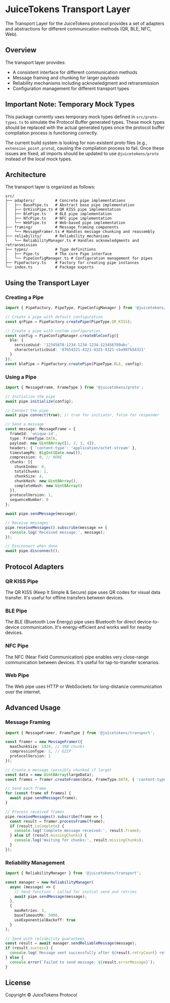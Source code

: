 # JuiceTokens Transport Layer

The Transport Layer for the JuiceTokens protocol provides a set of adapters and abstractions for different communication methods (QR, BLE, NFC, Web).

## Overview

The transport layer provides:

- A consistent interface for different communication methods
- Message framing and chunking for larger payloads
- Reliability mechanisms including acknowledgment and retransmission
- Configuration management for different transport types

## Important Note: Temporary Mock Types

This package currently uses temporary mock types defined in `src/proto-types.ts` to simulate the Protocol Buffer generated types. These mock types should be replaced with the actual generated types once the protocol buffer compilation process is functioning correctly.

The current build system is looking for non-existent proto files (e.g., `extension_point.proto`), causing the compilation process to fail. Once these issues are fixed, all imports should be updated to use `@juicetokens/proto` instead of the local mock types.

## Architecture

The transport layer is organized as follows:

```
src/
├── adapters/         # Concrete pipe implementations
│   ├── BasePipe.ts   # Abstract base pipe implementation
│   ├── QrKissPipe.ts # QR KISS pipe implementation
│   ├── BlePipe.ts    # BLE pipe implementation
│   ├── NfcPipe.ts    # NFC pipe implementation
│   └── WebPipe.ts    # Web-based pipe implementation
├── framing/          # Message framing components
│   └── MessageFramer.ts # Handles message chunking and reassembly
├── reliability/      # Reliability mechanisms
│   └── ReliabilityManager.ts # Handles acknowledgments and retransmission
├── types/            # Type definitions
│   ├── Pipe.ts       # The core Pipe interface
│   └── PipeConfigManager.ts # Configuration management for pipes
├── PipeFactory.ts    # Factory for creating pipe instances
└── index.ts          # Package exports
```

## Using the Transport Layer

### Creating a Pipe

```typescript
import { PipeFactory, PipeType, PipeConfigManager } from '@juicetokens/transport';

// Create a pipe with default configuration
const qrPipe = PipeFactory.createPipe(PipeType.QR_KISS);

// Create a pipe with custom configuration
const config = PipeConfigManager.createBleConfig({
  ble: {
    serviceUuid: '12345678-1234-1234-1234-123456789abc',
    characteristicUuid: '87654321-4321-4321-4321-cba987654321'
  }
});
const blePipe = PipeFactory.createPipe(PipeType.BLE, config);
```

### Using a Pipe

```typescript
import { MessageFrame, FrameType } from '@juicetokens/proto';

// Initialize the pipe
await pipe.initialize(config);

// Connect the pipe
await pipe.connect(true); // true for initiator, false for responder

// Send a message
const message: MessageFrame = {
  frameId: 'unique-id',
  type: FrameType.DATA,
  payload: new Uint8Array([1, 2, 3, 4]),
  headers: { 'content-type': 'application/octet-stream' },
  timestampMs: BigInt(Date.now()),
  compression: 0, // NONE
  chunks: [{
    chunkIndex: 0,
    totalChunks: 1,
    chunkSize: 4,
    chunkHash: new Uint8Array(),
    completeHash: new Uint8Array()
  }],
  protocolVersion: 1,
  sequenceNumber: 0
};

await pipe.sendMessage(message);

// Receive messages
pipe.receiveMessages().subscribe(message => {
  console.log('Received message:', message);
});

// Disconnect when done
await pipe.disconnect();
```

## Protocol Adapters

### QR KISS Pipe

The QR KISS (Keep It Simple & Secure) pipe uses QR codes for visual data transfer. It's useful for offline transfers between devices.

### BLE Pipe

The BLE (Bluetooth Low Energy) pipe uses Bluetooth for direct device-to-device communication. It's energy-efficient and works well for nearby devices.

### NFC Pipe

The NFC (Near Field Communication) pipe enables very close-range communication between devices. It's useful for tap-to-transfer scenarios.

### Web Pipe

The Web pipe uses HTTP or WebSockets for long-distance communication over the internet.

## Advanced Usage

### Message Framing

```typescript
import { MessageFramer, FrameType } from '@juicetokens/transport';

const framer = new MessageFramer({
  maxChunkSize: 1024, // 1KB chunks
  compressionType: 1, // GZIP
  protocolVersion: 1
});

// Create a message (possibly chunked if large)
const data = new Uint8Array(largeData);
const frames = framer.createFrame(data, FrameType.DATA, { 'content-type': 'application/octet-stream' });

// Send each frame
for (const frame of frames) {
  await pipe.sendMessage(frame);
}

// Process received frames
pipe.receiveMessages().subscribe(frame => {
  const result = framer.processFrame(frame);
  if (result.isComplete) {
    console.log('Complete message received:', result.frame);
  } else if (result.missingChunks) {
    console.log('Waiting for chunks:', result.missingChunks);
  }
});
```

### Reliability Management

```typescript
import { ReliabilityManager } from '@juicetokens/transport';

const manager = new ReliabilityManager(
  async (message) => {
    // Send function - called for initial send and retries
    await pipe.sendMessage(message);
  },
  {
    maxRetries: 3,
    baseTimeoutMs: 5000,
    useExponentialBackoff: true
  }
);

// Send with reliability guarantees
const result = await manager.sendReliableMessage(message);
if (result.success) {
  console.log(`Message sent successfully after ${result.retryCount} retries`);
} else {
  console.error(`Failed to send message: ${result.errorMessage}`);
}
```

## License

Copyright © JuiceTokens Protocol 